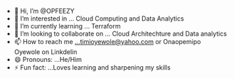 - 👋 Hi, I’m @OPFEEZY
- 👀 I’m interested in ... Cloud Computing and Data Analytics
- 🌱 I’m currently learning ... Terraform 
- 💞️ I’m looking to collaborate on ... Cloud Architechture and Data analytics
- 📫 How to reach me ...timioyewole@yahoo.com or Onaopemipo Oyewole on Linkdelin 
- 😄 Pronouns: ...He/Him 
- ⚡ Fun fact: ...Loves learning and sharpening my skills 

<!---
OPFEEZY/OPFEEZY is a ✨ special ✨ repository because its `README.md` (this file) appears on your GitHub profile.
You can click the Preview link to take a look at your changes.
--->
